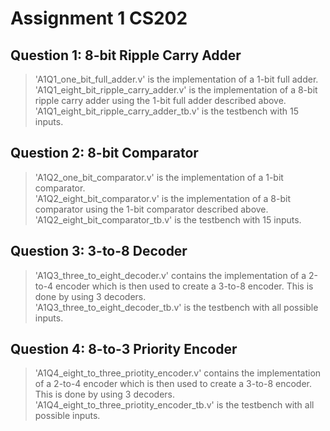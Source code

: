 # Assignment 1 CS202

## Question 1: 8-bit Ripple Carry Adder

> 'A1Q1_one_bit_full_adder.v' is the implementation of a 1-bit full adder. 
> <br>
> 'A1Q1_eight_bit_ripple_carry_adder.v' is the implementation of a 8-bit ripple carry adder using the 1-bit full adder described above.
> <br>
> 'A1Q1_eight_bit_ripple_carry_adder_tb.v' is the testbench with 15 inputs.
> <br>

## Question 2: 8-bit Comparator

> 'A1Q2_one_bit_comparator.v' is the implementation of a 1-bit comparator. 
> <br>
> 'A1Q2_eight_bit_comparator.v' is the implementation of a 8-bit comparator using the 1-bit comparator described above.
> <br>
> 'A1Q2_eight_bit_comparator_tb.v' is the testbench with 15 inputs.


## Question 3: 3-to-8 Decoder

> 'A1Q3_three_to_eight_decoder.v' contains the implementation of a 2-to-4 encoder which is then used to create a 3-to-8 encoder. This is done by using 3 decoders. 
> <br>
> 'A1Q3_three_to_eight_decoder_tb.v' is the testbench with all possible inputs.

## Question 4: 8-to-3 Priority Encoder

> 'A1Q4_eight_to_three_priotity_encoder.v' contains the implementation of a 2-to-4 encoder which is then used to create a 3-to-8 encoder. This is done by using 3 decoders. 
> <br>
> 'A1Q4_eight_to_three_priotity_encoder_tb.v' is the testbench with all possible inputs.
